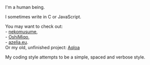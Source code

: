 I'm a human being.

I sometimes write in C or JavaScript.

You may want to check out: <br />
    - [nekomusume](https://github.com/TrulyEqilia/nekomusume),<br />
    - [OshiMiqo](https://github.com/TrulyEqilia/OshiMiqo),<br />
    - [azelia.eu](https://github.com/TrulyEqilia/azelia.eu).<br />
Or my old, unfinished project: [Aqloa](https://github.com/TrulyEqilia/Aqloa)<br />

My coding style attempts to be a simple, spaced and verbose style. <br />

